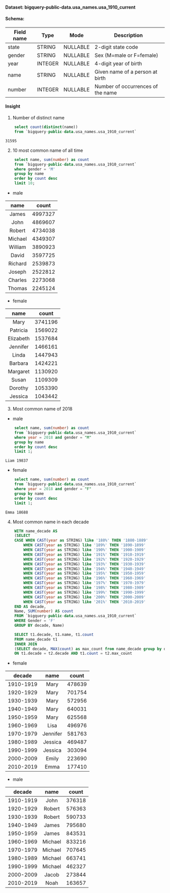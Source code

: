 #### Dataset: bigquery-public-data.usa_names.usa_1910_current
#### Schema:

|Field name	|Type	|Mode	  |Description                      
|-----------|-------|---------|---------------------
|state	    |STRING	|NULLABLE |	2-digit state code
|gender	    |STRING	|NULLABLE |	Sex (M=male or F=female)
|year	    |INTEGER|NULLABLE |	4-digit year of birth
|name	    |STRING	|NULLABLE |	Given name of a person at birth
|number	    |INTEGER|	NULLABLE |	Number of occurrences of the name

#### Insight

1. Number of distinct name

```SQL
    select count(distinct(name))
    from `bigquery-public-data.usa_names.usa_1910_current`
```

`31595`

2. 10 most common name of all time
```SQL
    select name, sum(number) as count
    from `bigquery-public-data.usa_names.usa_1910_current`
    where gender = 'M'
    group by name
    order by count desc
    limit 10;
```
- male

**name**|**count**
:-----:|:-----:
James|4997327
John|4869607
Robert|4734038
Michael|4349307
William|3890923
David|3597725
Richard|2539873
Joseph|2522812
Charles|2273068
Thomas|2245124

- female

**name**|**count**
:-----:|:-----:
Mary|3741196
Patricia|1569022
Elizabeth|1537684
Jennifer|1466161
Linda|1447943
Barbara|1424221
Margaret|1130920
Susan|1109309
Dorothy|1053390
Jessica|1043442


3. Most common name of 2018

- male

```SQL
    select name, sum(number) as count
    from `bigquery-public-data.usa_names.usa_1910_current`
    where year = 2018 and gender = "M"
    group by name
    order by count desc
    limit 1;
```

`Liam 19837`

- female

```SQL
    select name, sum(number) as count
    from `bigquery-public-data.usa_names.usa_1910_current`
    where year = 2018 and gender = "F"
    group by name
    order by count desc
    limit 1;
```

`Emma 18688`

4. Most common name in each decade

```SQL
    WITH name_decade AS
    (SELECT 
    CASE WHEN CAST(year as STRING) like '188%' THEN '1880-1889'
        WHEN CAST(year as STRING) like '189%' THEN '1890-1899'
        WHEN CAST(year as STRING) like '190%' THEN '1900-1909'
        WHEN CAST(year as STRING) like '191%' THEN '1910-1919'
        WHEN CAST(year as STRING) like '192%' THEN '1920-1929'
        WHEN CAST(year as STRING) like '193%' THEN '1930-1939'
        WHEN CAST(year as STRING) like '194%' THEN '1940-1949'
        WHEN CAST(year as STRING) like '195%' THEN '1950-1959'
        WHEN CAST(year as STRING) like '196%' THEN '1960-1969'
        WHEN CAST(year as STRING) like '197%' THEN '1970-1979'
        WHEN CAST(year as STRING) like '198%' THEN '1980-1989'
        WHEN CAST(year as STRING) like '199%' THEN '1990-1999'
        WHEN CAST(year as STRING) like '200%' THEN '2000-2009'
        WHEN CAST(year as STRING) like '201%' THEN '2010-2019'
    END AS decade,
    Name, SUM(number) AS count
    FROM `bigquery-public-data.usa_names.usa_1910_current`
    WHERE Gender = 'F'
    GROUP BY decade, Name)

    SELECT t1.decade, t1.name, t1.count
    FROM name_decade t1
    INNER JOIN 
    (SELECT decade, MAX(count) as max_count from name_decade group by decade) t2
    ON t1.decade = t2.decade AND t1.count = t2.max_count
```

- female


**decade**|**name**|**count**
:-----:|:-----:|:-----:
1910-1919|Mary|478639
1920-1929|Mary|701754
1930-1939|Mary|572956
1940-1949|Mary|640031
1950-1959|Mary|625568
1960-1969|Lisa|496976
1970-1979|Jennifer|581763
1980-1989|Jessica|469487
1990-1999|Jessica|303094
2000-2009|Emily|223690
2010-2019|Emma|177410

- male

**decade**|**name**|**count**
:-----:|:-----:|:-----:
1910-1919|John|376318
1920-1929|Robert|576363
1930-1939|Robert|590733
1940-1949|James|795680
1950-1959|James|843531
1960-1969|Michael|833216
1970-1979|Michael|707645
1980-1989|Michael|663741
1990-1999|Michael|462327
2000-2009|Jacob|273844
2010-2019|Noah|163657

